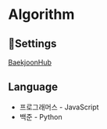 # Algorithm
## Settings
[BaekjoonHub](https://github.com/BaekjoonHub/BaekjoonHub)
## Language
- 프로그래머스 - JavaScript
- 백준 - Python
